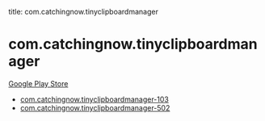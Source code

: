 title: com.catchingnow.tinyclipboardmanager
# com.catchingnow.tinyclipboardmanager


[Google Play Store](https://play.google.com/store/apps/details?id=com.catchingnow.tinyclipboardmanager)


* [com.catchingnow.tinyclipboardmanager-103](./com.catchingnow.tinyclipboardmanager-103/)
* [com.catchingnow.tinyclipboardmanager-502](./com.catchingnow.tinyclipboardmanager-502/)
